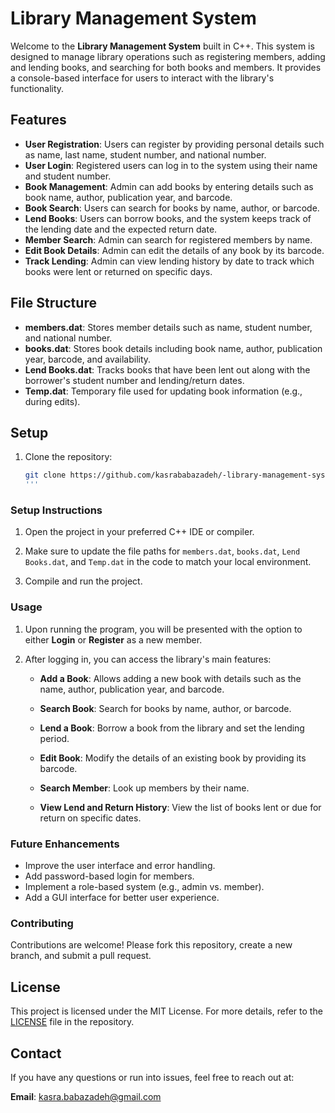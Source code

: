 # Library Management System

Welcome to the **Library Management System** built in C++. This system is designed to manage library operations such as registering members, adding and lending books, and searching for both books and members. It provides a console-based interface for users to interact with the library's functionality.

## Features

- **User Registration**: Users can register by providing personal details such as name, last name, student number, and national number.
- **User Login**: Registered users can log in to the system using their name and student number.
- **Book Management**: Admin can add books by entering details such as book name, author, publication year, and barcode.
- **Book Search**: Users can search for books by name, author, or barcode.
- **Lend Books**: Users can borrow books, and the system keeps track of the lending date and the expected return date.
- **Member Search**: Admin can search for registered members by name.
- **Edit Book Details**: Admin can edit the details of any book by its barcode.
- **Track Lending**: Admin can view lending history by date to track which books were lent or returned on specific days.

## File Structure

- **members.dat**: Stores member details such as name, student number, and national number.
- **books.dat**: Stores book details including book name, author, publication year, barcode, and availability.
- **Lend Books.dat**: Tracks books that have been lent out along with the borrower's student number and lending/return dates.
- **Temp.dat**: Temporary file used for updating book information (e.g., during edits).

## Setup

1. Clone the repository:

   ```bash
   git clone https://github.com/kasrababazadeh/-library-management-system.git
   '''

### Setup Instructions

1. Open the project in your preferred C++ IDE or compiler.
   
2. Make sure to update the file paths for `members.dat`, `books.dat`, `Lend Books.dat`, and `Temp.dat` in the code to match your local environment.
   
3. Compile and run the project.


### Usage

1. Upon running the program, you will be presented with the option to either **Login** or **Register** as a new member.
   
2. After logging in, you can access the library's main features:

   - **Add a Book**: Allows adding a new book with details such as the name, author, publication year, and barcode.
   
   - **Search Book**: Search for books by name, author, or barcode.
   
   - **Lend a Book**: Borrow a book from the library and set the lending period.
   
   - **Edit Book**: Modify the details of an existing book by providing its barcode.
   
   - **Search Member**: Look up members by their name.
   
   - **View Lend and Return History**: View the list of books lent or due for return on specific dates.


### Future Enhancements

- Improve the user interface and error handling.
- Add password-based login for members.
- Implement a role-based system (e.g., admin vs. member).
- Add a GUI interface for better user experience.


### Contributing

Contributions are welcome! Please fork this repository, create a new branch, and submit a pull request.


## License

This project is licensed under the MIT License. For more details, refer to the [LICENSE](./LICENSE) file in the repository.


## Contact

If you have any questions or run into issues, feel free to reach out at:

**Email**: [kasra.babazadeh@gmail.com](mailto:kasra.babazadeh@gmail.com)

